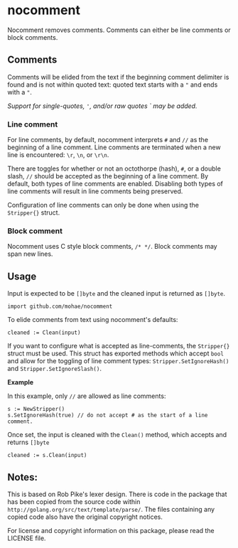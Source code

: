 # nocomment
Nocomment removes comments.  Comments can either be line comments or block comments.

## Comments
Comments will be elided from the text if the beginning comment delimiter is found and is not within quoted text: quoted text starts with a `"` and ends with a `"`.

_Support for single-quotes, `'`, and/or raw quotes `  may be added._

### Line comment
For line comments, by default, nocomment interprets `#` and `//` as the beginning of a line comment. Line comments are terminated when a new line is encountered: `\r`, `\n`, or `\r\n`.

There are toggles for whether or not an octothorpe (hash), `#`, or a double slash, `//` should be accepted as the beginning of a line comment.  By default, both types of line comments are enabled.  Disabling both types of line comments will result in line comments being preserved.

Configuration of line comments can only be done when using the `Stripper{}` struct.

### Block comment
Nocomment uses C style block comments, `/* */`.  Block comments may span new lines.

## Usage
Input is expected to be `[]byte` and the cleaned input is returned as `[]byte`.

    import github.com/mohae/nocomment

To elide comments from text using nocomment's defaults:

    cleaned := Clean(input)

If you want to configure what is accepted as line-comments, the `Stripper{}` struct must be used.  This struct has exported methods which accept `bool` and allow for the toggling of line comment types: `Stripper.SetIgnoreHash()` and `Stripper.SetIgnoreSlash()`.

__Example__

In this example, only `//` are allowed as line comments:

    s := NewStripper()
    s.SetIgnoreHash(true) // do not accept # as the start of a line comment.

Once set, the input is cleaned with the `Clean()` method, which accepts and returns `[]byte`

    cleaned := s.Clean(input)

## Notes:
This is based on Rob Pike's lexer design.  There is code in the package that has been copied from the source code within `http://golang.org/src/text/template/parse/`.  The files containing any copied code also have the original copyright notices.

For license and copyright information on this package, please read the LICENSE file.
